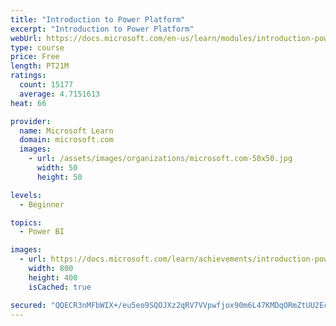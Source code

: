 ```yaml
---
title: "Introduction to Power Platform"
excerpt: "Introduction to Power Platform"
webUrl: https://docs.microsoft.com/en-us/learn/modules/introduction-power-platform/
type: course
price: Free
length: PT21M
ratings:
  count: 15177
  average: 4.7151613
heat: 66

provider:
  name: Microsoft Learn
  domain: microsoft.com
  images:
    - url: /assets/images/organizations/microsoft.com-50x50.jpg
      width: 50
      height: 50

levels:
  - Beginner

topics:
  - Power BI

images:
  - url: https://docs.microsoft.com/learn/achievements/introduction-power-platform-social.png
    width: 800
    height: 400
    isCached: true

secured: "QQECR3nMFbWIX+/eu5eo9SQOJXz2qRV7VVpwfjox90m6L47KMDqORmZtUU2EcNaO5n6l5A+UnRqVS2gp+FEKI5ULbmWulRHyQI+l06B9nOeLhRAZRp1G78lYrh1BaHlaM7JNgg6pmypG+/gQ3nL5cqphq9AgM1k3sFBXf48xhkBXy+m5mJjyexoPo/So8UumtyPRhjrEzwrAJW8ncyDvtPVRkgJKSwCuQvsqr1xMx4AvJVvksOl2HUru3CgR2Pw+FujA9nfVVIHtk3OTjd5il8EamBGBkLTL2cYJwjKqx4l4Gwahn/lkQrPsJ5+x2GT+h8o9nauI2W7LIYtXA6FcAPIylh6WGO1RIYHwKk2BSk1lmipHCN/VXEUrK31IaQAivx+iqk75/mh99+7cv1BCwKBDwvcD4KbyOlCqWfovm2j910h+ewVoi1c33LHULCOY;+7tPEG6F0mbM9wI29EEasg=="
---
```


